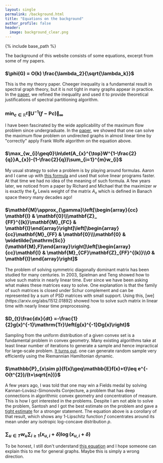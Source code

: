 ```yaml
---
layout: single
permalink: /background.html
title: "Equations on the background"
author_profile: false
header:
  image: background_clear.png
---
```


{% include base_path %}

The background of this website consists of some equations, excerpt from some of my papers.

### $\phi(G) = O(k) \frac{\lambda_2}{\sqrt{\lambda_k}}$
This is the my theory paper. Cheeger inequality is a fundamental result in spectral graph theory, but it is not tight in many graphs appear in practice. In the [paper](https://arxiv.org/abs/1301.5584), we refined the inequality and used it to provide theoretical justifications of spectral partitioning algorithm.

### $\min_{c\in\mathbb{R}^{E}}\|\mathbf{U}^{-1}(f-\mathbf{P}c)\|_{\infty}$
I have been fascinated by the wide applicability of the maximum flow problem since undergraduate. In the [paper](https://arxiv.org/abs/1301.5584), we showed that one can solve the maximum flow problem on undirected graphs in almost linear time by "correctly" apply Frank Wolfe algorithm on the equation above.

### $\max_{w_{i}\geq0}\ln\det(A_{x}^{\top}W^{1-\frac{2}{q}}A_{x})-(1-\frac{2}{q})\sum_{i=1}^{m}w_{i}$
My usual strategy to solve a problem is by playing around formulas. Aaron and I came up with [this formula](https://arxiv.org/abs/1301.5584) and used that solve linear programs faster. At that time we had no idea of the meaning of such formula. A few years later, we noticed from a paper by Richard and Michael that the maximizer $w$ is exactly the $\ell_p$ Lewis weight of the matrix $A_x$ which is defined in Banach space theory many decades ago!

<h3> $\mathbf{M}\approx_{\gamma}\left[\begin{array}{cc} \mathbf{I} & \mathbf{0}\\\mathbf{Z}_
  {FF}^{(k)}\mathbf{M}_{FC} & \mathbf{I}\end{array}\right]\left[\begin{array}{cc}\mathbf{M}_{FF} & \mathbf{0}\\\mathbf{0} & \widetilde{\mathrm{Sc}}(\mathbf{M},F)\end{array}\right]\left[\begin{array}{cc}\mathbf{I} & \mathbf{M}_{CF}\mathbf{Z}_{FF}^{(k)}\\0 & \mathbf{I}\end{array}\right]$</h3>
The problem of solving symmetric diagonally dominant matrix has been studied for many centuries. In 2003, Spielman and Teng showed how to solve such matrix in nearly linear time. Ever since we have been asking what makes these matrices easy to solve. One explanation is  that the family of such matrices is closed under Schur complement and can be represented by a sum of PSD matrices with small support. Using this, [we](https://arxiv.org/abs/1512.01892) showed how to solve such matrix in linear time with nearly linear time preprocessing.

### $D_{t}\frac{dx}{dt} =-\frac{1}{2}g(x)^{-1}\mathrm{Tr}\left(g(x)^{-1}Dg(x)\right)$
Sampling from the uniform distribution of a given convex set is a fundamental problem in convex geometry. Many existing algorithms take at least linear number of iterations to generate a sample and hence impractical for large-scale problem. [It turns out](https://arxiv.org/abs/1710.06261). one can generate random sample very efficiently using the Riemannian Hamiltonian dynamic.

### $\mathbb{P}_{x\sim p}(f(x)\geq\mathbb{E}f(x)+t)\leq e^{-O(t^{2})/(t+\sqrt{n})}$
A few years ago, I was told that one may win a Fields medal by solving Kannan-Lovász-Simonovits Conjecture, a problem that has deep connections in algorithmic convex geometry and concentration of measure. This is how I got interested in the problems. Despite I am not able to solve the problem, Santosh and I got the best estimate on the problem and gave a [tight estimate](https://arxiv.org/abs/1712.01791) for a stronger statement. The equation above is a corollary of that result, which shows any 1-Lipschitz function $f$ concentrates around its mean under any isotropic log-concave distribution $p$.


### $\sum_{u\in T}w_{u}\sum_{i\geq1}(x_{u,i}+\delta)\log(x_{u,i}+\delta)$
To be honest, I still don't understand [this equation](https://arxiv.org/abs/1711.01085) and I hope someone can explain this to me for general graphs. Maybe this is simply a wrong direction.


<script async src="https://pagead2.googlesyndication.com/pagead/js/adsbygoogle.js"></script>
<!-- horizontal -->
<ins class="adsbygoogle"
     style="display:block"
     data-ad-client="ca-pub-7216078004228924"
     data-ad-slot="1584892646"
     data-ad-format="auto"
     data-full-width-responsive="true"></ins>
<script>
     (adsbygoogle = window.adsbygoogle || []).push({});
</script>
